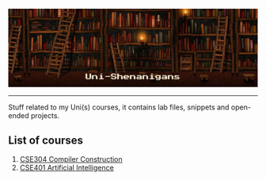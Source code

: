 ![banner](./banner.webp)

---

Stuff related to my Uni(s) courses, it contains lab files, snippets and open-ended projects.

## List of courses

1. [CSE304 Compiler Construction](./cse304-compiler-construction/c-cpp)
1. [CSE401 Artificial Intelligence](./cse401-ai/)
